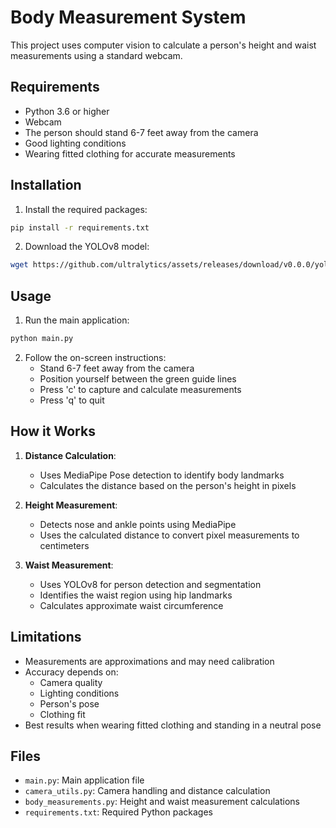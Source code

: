 # Body Measurement System

This project uses computer vision to calculate a person's height and waist measurements using a standard webcam.

## Requirements

- Python 3.6 or higher
- Webcam
- The person should stand 6-7 feet away from the camera
- Good lighting conditions
- Wearing fitted clothing for accurate measurements

## Installation

1. Install the required packages:
```bash
pip install -r requirements.txt
```

2. Download the YOLOv8 model:
```bash
wget https://github.com/ultralytics/assets/releases/download/v0.0.0/yolov8n.pt
```

## Usage

1. Run the main application:
```bash
python main.py
```

2. Follow the on-screen instructions:
   - Stand 6-7 feet away from the camera
   - Position yourself between the green guide lines
   - Press 'c' to capture and calculate measurements
   - Press 'q' to quit

## How it Works

1. **Distance Calculation**: 
   - Uses MediaPipe Pose detection to identify body landmarks
   - Calculates the distance based on the person's height in pixels

2. **Height Measurement**:
   - Detects nose and ankle points using MediaPipe
   - Uses the calculated distance to convert pixel measurements to centimeters

3. **Waist Measurement**:
   - Uses YOLOv8 for person detection and segmentation
   - Identifies the waist region using hip landmarks
   - Calculates approximate waist circumference

## Limitations

- Measurements are approximations and may need calibration
- Accuracy depends on:
  - Camera quality
  - Lighting conditions
  - Person's pose
  - Clothing fit
- Best results when wearing fitted clothing and standing in a neutral pose

## Files

- `main.py`: Main application file
- `camera_utils.py`: Camera handling and distance calculation
- `body_measurements.py`: Height and waist measurement calculations
- `requirements.txt`: Required Python packages
